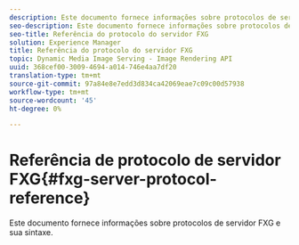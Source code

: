 ```yaml
---
description: Este documento fornece informações sobre protocolos de servidor FXG e sua sintaxe.
seo-description: Este documento fornece informações sobre protocolos de servidor FXG e sua sintaxe.
seo-title: Referência do protocolo do servidor FXG
solution: Experience Manager
title: Referência do protocolo do servidor FXG
topic: Dynamic Media Image Serving - Image Rendering API
uuid: 368cef00-3009-4694-a014-746e4aa7df20
translation-type: tm+mt
source-git-commit: 97a84e8e7edd3d834ca42069eae7c09c00d57938
workflow-type: tm+mt
source-wordcount: '45'
ht-degree: 0%

---
```



# Referência de protocolo de servidor FXG{#fxg-server-protocol-reference}

Este documento fornece informações sobre protocolos de servidor FXG e sua sintaxe.

